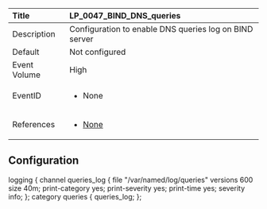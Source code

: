 | Title          | LP_0047_BIND_DNS_queries                                                                     |
|:---------------|:--------------------------------------------------------------------------------|
| Description    | Configuration to enable DNS queries log on BIND server                                                               |
| Default        | Not configured                                                                   |
| Event Volume   | High                                                                    |
| EventID        | <ul><li>None</li></ul>         |
| References     | <ul><li>[None](None)</li></ul> |



## Configuration

logging {
        channel queries_log {
                file "/var/named/log/queries" versions 600 size 40m;
                print-category yes;
                print-severity yes;
                print-time yes;
                severity info;
        };
        category queries { queries_log; };


